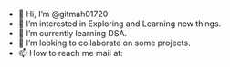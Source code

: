 - 👋 Hi, I’m @gitmah01720
- 👀 I’m interested in Exploring and Learning new things.
- 🌱 I’m currently learning DSA.
- 💞️ I’m looking to collaborate on some projects.
- 📫 How to reach me mail at: 

<!---
gitmah01720/gitmah01720 is a ✨ special ✨ repository because its `README.md` (this file) appears on your GitHub profile.
You can click the Preview link to take a look at your changes.
--->

